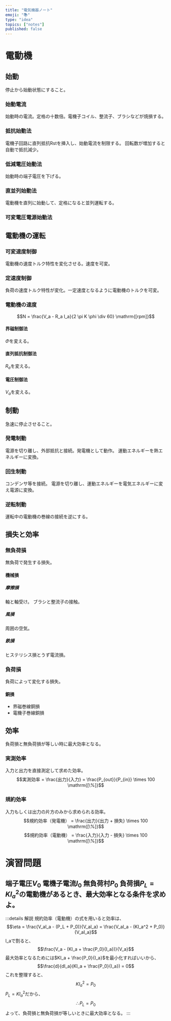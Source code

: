 ```yaml
---
title: "電気機器ノート"
emoji: "📚"
type: "idea"
topics: ["notes"]
published: false
---
```

# 電動機

## 始動
停止から始動状態にすること。

### 始動電流
始動時の電流。定格の十数倍。電機子コイル、整流子、ブラシなどが焼損する。

### 抵抗始動法
電機子回路に直列抵抗Rstを挿入し、始動電流を制限する。
回転数が増加すると自動で抵抗減少。

### 低減電圧始動法
始動時の端子電圧を下げる。

### 直並列始動法
電動機を直列に始動して、定格になると並列運転する。

### 可変電圧電源始動法

## 電動機の運転
### 可変速度制御
電動機の速度トルク特性を変化させる。速度を可変。
### 定速度制御
負荷の速度トルク特性が変化。一定速度となるように電動機のトルクを可変。
### 電動機の速度
$$N = \frac{V_a - R_a I_a}{2 \pi K \phi \div 60} \mathrm{[rpm]}$$
#### 界磁制御法
$\Phi$を変える。
#### 直列抵抗制御法
$R_a$を変える。
#### 電圧制御法
$V_a$を変える。

## 制動
急速に停止させること。
### 発電制動
電源を切り離し、外部抵抗と接続。発電機として動作。
運動エネルギーを熱エネルギーに変換。
### 回生制動
コンデンサ等を接続。
電源を切り離し、運動エネルギーを電気エネルギーに変え電源に変換。
### 逆転制動
運転中の電動機の巻線の接続を逆にする。

## 損失と効率
### 無負荷損
無負荷で発生する損失。
#### 機械損
##### 摩擦損
軸と軸受け。
ブラシと整流子の接触。
##### 風損
周囲の空気。
##### 鉄損
ヒステリシス損とうず電流損。
### 負荷損
負荷によって変化する損失。
#### 銅損
- 界磁巻線銅損
- 電機子巻線銅損

## 効率
負荷損と無負荷損が等しい時に最大効率となる。
### 実測効率
入力と出力を直接測定して求めた効率。
$$実測効率 = \frac{出力}{入力} = \frac{P_{out}}{P_{in}} \times 100 \mathrm{[\%]}$$
### 規約効率
入力もしくは出力の片方のみから求められる効率。
$$規約効率（発電機） = \frac{出力}{出力 + 損失} \times 100 \mathrm{[\%]}$$
$$規約効率（電動機） = \frac{入力}{入力 - 損失} \times 100 \mathrm{[\%]}$$
# 演習問題
## 端子電圧$V_0$ 電機子電流$I_0$ 無負荷村$P_0$ 負荷損$P_L = KI_a^2$の電動機があるとき、最大効率となる条件を求めよ。
:::details 解説
規約効率（電動機）の式を用いると効率は、
$$\eta = \frac{V_aI_a - (P_L + P_0)}{V_aI_a} = \frac{V_aI_a - (KI_a^2 + P_0)}{V_aI_a}$$
I_aで割ると、
$$\frac{V_a - (KI_a + \frac{P_0}{I_a})}{V_a}$$
最大効率となるためには$KI_a + \frac{P_0}{I_a}$を最小化すればいいから、
$$\frac{d}{dI_a}(KI_a + \frac{P_0}{I_a}) = 0$$
これを整理すると、
$$KI_a^2 = P_0$$
$P_L = KI_a^2$だから、
$$\therefore P_L = P_0$$
よって、負荷損と無負荷損が等しいときに最大効率となる。
:::
